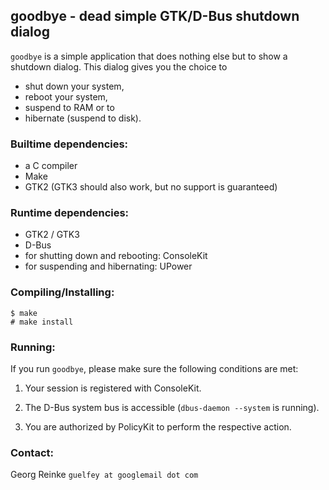 goodbye - dead simple GTK/D-Bus shutdown dialog
------------------------------------------

`goodbye` is a simple application that does nothing else but to show a shutdown
dialog. This dialog gives you the choice to
* shut down your system,
* reboot your system,
* suspend to RAM or to
* hibernate (suspend to disk).

### Builtime dependencies:
* a C compiler 
* Make
* GTK2 (GTK3 should also work, but no support is guaranteed)

### Runtime dependencies:
* GTK2 / GTK3
* D-Bus
* for shutting down and rebooting: ConsoleKit
* for suspending and hibernating: UPower

### Compiling/Installing:
```
$ make
# make install
```

### Running:
If you run `goodbye`, please make sure the following conditions are met:

1. Your session is registered with ConsoleKit.

2. The D-Bus system bus is accessible (`dbus-daemon --system` is running).

3. You are authorized by PolicyKit to perform the respective action.

### Contact:
Georg Reinke `guelfey at googlemail dot com`
